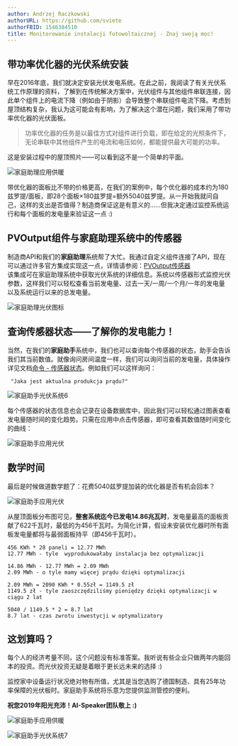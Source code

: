 ```yaml
---
author: Andrzej Raczkowski
authorURL: https://github.com/sviete
authorFBID: 1546384510
title: Monitorowanie instalacji fotowoltaicznej - Znaj swoją moc!
---
```


## 带功率优化器的光伏系统安装

早在2016年底，我们就决定安装光伏发电系统。在此之前，我阅读了有关光伏系统工作原理的资料，了解到在传统解决方案中，光伏组件与其他组件串联连接，因此单个组件上的电流下降（例如由于阴影）会导致整个串联组件电流下降。考虑到屋顶结构复杂，我认为这可能会有影响，为了解决这个潜在问题，我们采用了带功率优化器的光伏面板。

<!--truncate-->

> 功率优化器的任务是以最佳方式对组件进行负载，即在给定的光照条件下，无论串联中其他组件产生的电流和电压如何，都能提供最大可能的功率。

这是安装过程中的屋顶照片——可以看到这不是一个简单的平面。

![家庭助理应用供暖](/img/en/blog/201901/pv2.jpg)

带优化器的面板比不带的价格更高，在我们的案例中，每个优化器的成本约为180兹罗提/面板，即28个面板×180兹罗提=额外5040兹罗提。从一开始我就问自己，这样的支出是否值得？制造商保证这是有意义的……但我决定通过监控系统运行和每个面板的发电量来验证这一点 :)

## PVOutput组件与家庭助理系统中的传感器

制造商API和我们的**家庭助理**系统帮了大忙。我通过自定义组件连接了API，现在可以通过许多官方集成实现这一点，详情请参阅：<a href="https://www.home-assistant.io/components/sensor.pvoutput/" target="_blank">PVOutput传感器</a>  
该集成可在家庭助理系统中获取光伏系统的详细信息。系统以传感器形式监控光伏参数，这样我们可以轻松查看当前发电量、过去一天/一周/一个月/一年的发电量以及系统运行以来的总发电量。

![家庭助理光伏图标](/img/en/blog/201901/pv_icons.png)

## 查询传感器状态——了解你的发电能力！

当然，在我们的**家庭助手**系统中，我们也可以查询每个传感器的状态，助手会告诉我们其当前数值。就像询问房间温度一样，我们可以询问当前的发电量，具体操作详见文档[命令 - 传感器状态](/docs/ais_app_assistent_commands#status-czujnikow)。例如我们可以这样询问：

```text
 "Jaka jest aktualna produkcja prądu?"
 ```

![家庭助手光伏系统6](/img/en/blog/201901/pv6.png)

每个传感器的状态信息也会记录在设备数据库中，因此我们可以轻松通过图表查看发电量随时间的变化趋势。只需在应用中点击传感器，即可查看其数值随时间变化的曲线：

![家庭助手应用光伏](/img/en/blog/201901/pv8.png)

## 数学时间

最后是时候做道数学题了：花费5040兹罗提加装的优化器是否有机会回本？

![家庭助手应用光伏](/img/en/blog/201901/pv4.png)

从屋顶面板分布图可见，**整套系统迄今已发电14.86兆瓦时**，发电量最高的面板贡献了622千瓦时，最低的为456千瓦时。为简化计算，假设未安装优化器时所有面板发电量都将与最弱面板持平（即456千瓦时）。

```text
456 KWh * 28 paneli = 12.77 MWh
12.77 MWh - tyle  wyprodukowałaby instalacja bez optymalizacji

14.86 MWh - 12.77 MWh = 2.09 MWh
2.09 MWh - o tyle mamy więcej prądu dzięki optymalizacji

2.09 MWh = 2090 KWh * 0.55zł = 1149.5 zł
1149.5 zł - tyle zaoszczędziliśmy pieniędzy dzięki optymalizacji w ciągu 2 lat

5040 / 1149.5 * 2 = 8.7 lat
8.7 lat - czas zwrotu inwestycji w optymalizatory
 ```

## 这划算吗？

每个人的经济考量不同，这个问题没有标准答案。我听说有些企业只做两年内能回本的投资。而光伏投资无疑是着眼于更长远未来的选择 :)

监控家中设备运行状况绝对物有所值，尤其是当您选购了德国制造、具有25年功率保障的光伏板时。家庭助手系统将乐意为您提供监测管控的便利。

**祝您2019年阳光充沛！AI-Speaker团队敬上 :)**

![家庭助手应用供暖](/img/en/blog/201901/pv1.jpg)

![家庭助手光伏系统7](/img/en/blog/201901/pv7.png)